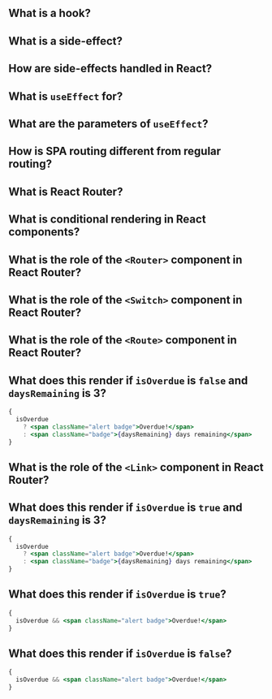 ## What is a hook?

## What is a side-effect?

## How are side-effects handled in React?

## What is `useEffect` for?

## What are the parameters of `useEffect`?

## How is SPA routing different from regular routing?

## What is React Router?

## What is conditional rendering in React components?

## What is the role of the `<Router>` component in React Router?

## What is the role of the `<Switch>` component in React Router?

## What is the role of the `<Route>` component in React Router?

## What does this render if `isOverdue` is `false` and `daysRemaining` is 3?

```jsx
{
  isOverdue
    ? <span className="alert badge">Overdue!</span>
    : <span className="badge">{daysRemaining} days remaining</span>
}
```
## What is the role of the `<Link>` component in React Router?

## What does this render if `isOverdue` is `true` and `daysRemaining` is 3?

```jsx
{
  isOverdue
    ? <span className="alert badge">Overdue!</span>
    : <span className="badge">{daysRemaining} days remaining</span>
}
```

## What does this render if `isOverdue` is `true`?

```jsx
{
  isOverdue && <span className="alert badge">Overdue!</span>
}
```

## What does this render if `isOverdue` is `false`?

```jsx
{
  isOverdue && <span className="alert badge">Overdue!</span>
}
```
